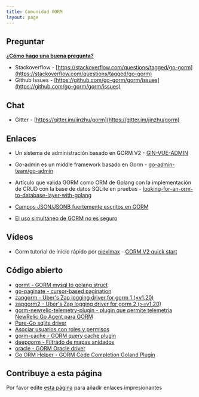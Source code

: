 ```yaml
---
title: Comunidad GORM
layout: page
---
```


## Preguntar

**[¿Cómo hago una buena pregunta?](https://stackoverflow.com/help/how-to-ask)**

* Stackoverflow - [https://stackoverflow.com/questions/tagged/go-gorm](https://stackoverflow.com/questions/tagged/go-gorm)
* Github Issues - [https://github.com/go-gorm/gorm/issues](https://github.com/go-gorm/gorm/issues)

## Chat

* Gitter - [https://gitter.im/jinzhu/gorm](https://gitter.im/jinzhu/gorm)

## Enlaces

* Un sistema de administración basado en GORM V2 - [GIN-VUE-ADMIN](https://github.com/flipped-aurora/gin-vue-admin)

* Go-admin es un middle framework basado en Gorm - [go-admin-team/go-admin](https://github.com/go-admin-team/go-admin)

* Artículo que valida GORM como ORM de Golang con la implementación de CRUD con la base de datos SQLite en pruebas - [looking-for-an-orm-to-database-layer-with-golang](https://medium.com/@rafaelholanda90/continuing-looking-for-an-orm-to-database-layer-with-golang-7fee0316a989)

* [Campos JSON/JSONB fuertemente escritos en GORM](https://www.terminateandstayresident.com/2022-07-13/orm-json)

* [El uso simultáneo de GORM no es seguro](https://zhuanlan.zhihu.com/p/556065676)

## Vídeos

* Gorm tutorial de inicio rápido por [piexlmax](https://github.com/piexlmax) - [GORM V2 quick start](https://www.bilibili.com/video/BV1E64y1472a#reply5032293079)

## Código abierto

* [gormt - GORM mysql to golang struct](https://github.com/xxjwxc/gormt)
* [go-paginate - cursor-based pagination](https://github.com/raphaelvigee/go-paginate)
* [zapgorm - Uber's Zap logging driver for gorm 1 (<v1.20)](https://github.com/moul/zapgorm)
* [zapgorm2 - Uber's Zap logging driver for gorm 2 (>=v1.20)](https://github.com/moul/zapgorm2)
* [gorm-newrelic-telemetry-plugin - plugin que permite telemetría NewRelic Go Agent para GORM](https://github.com/rafaelhl/gorm-newrelic-telemetry-plugin)
* [Pure-Go sqlite driver](https://github.com/glebarez/sqlite)
* [Asociar usuarios con roles y permisos](https://github.com/Permify/permify-gorm)
* [gorm-cache - GORM query cache plugin](https://github.com/liyuan1125/gorm-cache)
* [deepgorm - Filtrado de mapas anidados](https://github.com/survivorbat/gorm-deep-filtering)
* [oracle - GORM Oracle driver](https://github.com/CengSin/oracle)
* [Go ORM Helper - GORM Code Completion Goland Plugin](https://github.com/maiqingqiang/go-orm-helper)

## <span id="contribute">Contribuye a esta página</span>

Por favor edite [esta página](https://github.com/go-gorm/gorm.io/edit/master/pages/community.md) para añadir enlaces impresionantes
